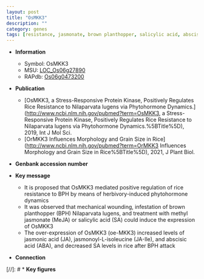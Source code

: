 ```yaml
---
layout: post
title: "OsMKK3"
description: ""
category: genes
tags: [resistance, jasmonate, brown planthopper, salicylic acid, abscisic acid, jasmonic, jasmonic acid, phytohormone,  sa , SA, methyl jasmonate]
---
```


* **Information**  
    + Symbol: OsMKK3  
    + MSU: [LOC_Os06g27890](http://rice.plantbiology.msu.edu/cgi-bin/ORF_infopage.cgi?orf=LOC_Os06g27890)  
    + RAPdb: [Os06g0473200](http://rapdb.dna.affrc.go.jp/viewer/gbrowse_details/irgsp1?name=Os06g0473200)  

* **Publication**  
    + [OsMKK3, a Stress-Responsive Protein Kinase, Positively Regulates Rice Resistance to Nilaparvata lugens via Phytohormone Dynamics.](http://www.ncbi.nlm.nih.gov/pubmed?term=OsMKK3, a Stress-Responsive Protein Kinase, Positively Regulates Rice Resistance to Nilaparvata lugens via Phytohormone Dynamics.%5BTitle%5D), 2019, Int J Mol Sci.
    + [OrMKK3 Influences Morphology and Grain Size in Rice](http://www.ncbi.nlm.nih.gov/pubmed?term=OrMKK3 Influences Morphology and Grain Size in Rice%5BTitle%5D), 2021, J Plant Biol.

* **Genbank accession number**  

* **Key message**  
    + It is proposed that OsMKK3 mediated positive regulation of rice resistance to BPH by means of herbivory-induced phytohormone dynamics
    + It was observed that mechanical wounding, infestation of brown planthopper (BPH) Nilaparvata lugens, and treatment with methyl jasmonate (MeJA) or salicylic acid (SA) could induce the expression of OsMKK3
    + The over-expression of OsMKK3 (oe-MKK3) increased levels of jasmonic acid (JA), jasmonoyl-L-isoleucine (JA-Ile), and abscisic acid (ABA), and decreased SA levels in rice after BPH attack

* **Connection**  

[//]: # * **Key figures**  


